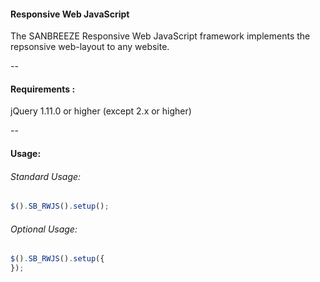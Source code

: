 #### Responsive Web JavaScript

The SANBREEZE Responsive Web JavaScript framework implements the repsonsive web-layout to any website.

--

#### Requirements  :
  jQuery 1.11.0 or higher (except 2.x or higher)

--

#### Usage:
###### Standard Usage:
``` javascript
$().SB_RWJS().setup();
```

###### Optional Usage:
```javascript
$().SB_RWJS().setup({
});
```

